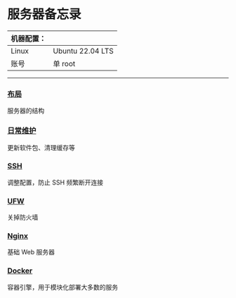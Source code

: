 # 服务器备忘录
| 机器配置： |                  |
| ---------- | ---------------- |
| Linux      | Ubuntu 22.04 LTS |
| 账号       | 单 root          |

 ---

### [布局](stack.md)
服务器的结构

### [日常维护](maintain.md)
更新软件包、清理缓存等

### [SSH](ssh.md)
调整配置，防止 SSH 频繁断开连接

### [UFW](ufw.md)
关掉防火墙

### [Nginx](nginx.md)
基础 Web 服务器

### [Docker](docker.md)
容器引擎，用于模块化部署大多数的服务
